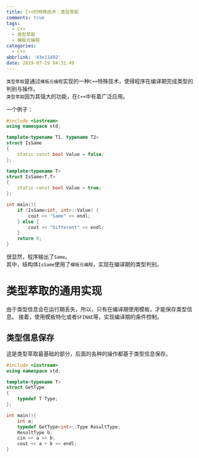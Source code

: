 ```yaml
---
title: C++的特殊技术：类型萃取
comments: true
tags:
  - C++
  - 类型萃取
  - 模板元编程
categories:
  - C++
abbrlink: '43e11492'
date: 2019-07-19 04:31:49
---
```

`类型萃取`是通过`模板元编程`实现的一种`C++`特殊技术，使得程序在编译期完成类型的判别与操作。  
`类型萃取`因为其强大的功能，在`C++`中有着广泛应用。  
<!-- more -->
一个例子：
```cpp
#include <iostream>
using namespace std;

template<typename T1, typename T2>
struct IsSame
{
    static const bool Value = false;
};

template<typename T>
struct IsSame<T,T>
{
    static const bool Value = true;
};

int main(){
    if (IsSame<int, int>::Value) {
        cout << "Same" << endl;
    } else {
        cout << "Different" << endl;
    }
    return 0;
}
```
很显然，程序输出了`Same`。  
其中，结构体`IsSame`使用了`模板元编程`，实现在编译期的类型判别。

# 类型萃取的通用实现
由于类型信息会在运行期丢失，所以，只有在编译期使用模板，才能保存类型信息。
接着，使用模板特化或者`SFINAE`等，实现编译期的条件控制。

## 类型信息保存
这是类型萃取最基础的部分，后面的各种的操作都基于类型信息保存。
```cpp
#include <iostream>
using namespace std;

template<typename T>
struct GetType
{
    typedef T Type;
};

int main(){
    int a;
    typedef GetType<int>::Type ResultType;
    ResultType b;
    cin >> a >> b;
    cout << a + b << endl;
}
```

